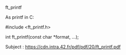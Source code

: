 ft_printf

As printf in C:

\#include \<ft_printf.h\>

int ft_printf(const char *format, ...);

Subject : https://cdn.intra.42.fr/pdf/pdf/20/ft_printf.pdf
